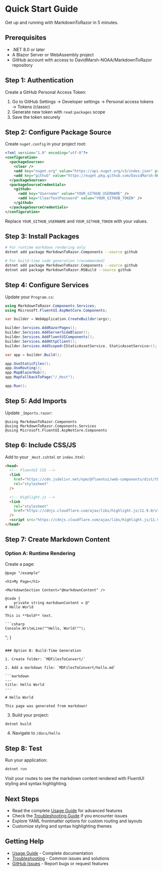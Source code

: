 # Quick Start Guide

Get up and running with MarkdownToRazor in 5 minutes.

## Prerequisites

- .NET 8.0 or later
- A Blazor Server or WebAssembly project
- GitHub account with access to DavidMarsh-NOAA/MarkdownToRazor repository

## Step 1: Authentication

Create a GitHub Personal Access Token:

1. Go to GitHub Settings → Developer settings → Personal access tokens → Tokens (classic)
2. Generate new token with `read:packages` scope
3. Save the token securely

## Step 2: Configure Package Source

Create `nuget.config` in your project root:

```xml
<?xml version="1.0" encoding="utf-8"?>
<configuration>
  <packageSources>
    <clear />
    <add key="nuget.org" value="https://api.nuget.org/v3/index.json" protocolVersion="3" />
    <add key="github" value="https://nuget.pkg.github.com/DavidMarsh-NOAA/index.json" />
  </packageSources>
  <packageSourceCredentials>
    <github>
      <add key="Username" value="YOUR_GITHUB_USERNAME" />
      <add key="ClearTextPassword" value="YOUR_GITHUB_TOKEN" />
    </github>
  </packageSourceCredentials>
</configuration>
```

Replace `YOUR_GITHUB_USERNAME` and `YOUR_GITHUB_TOKEN` with your values.

## Step 3: Install Packages

```bash
# For runtime markdown rendering only
dotnet add package MarkdownToRazor.Components --source github

# For build-time code generation (recommended)
dotnet add package MarkdownToRazor.Components --source github
dotnet add package MarkdownToRazor.MSBuild --source github
```

## Step 4: Configure Services

Update your `Program.cs`:

```csharp
using MarkdownToRazor.Components.Services;
using Microsoft.FluentUI.AspNetCore.Components;

var builder = WebApplication.CreateBuilder(args);

builder.Services.AddRazorPages();
builder.Services.AddServerSideBlazor();
builder.Services.AddFluentUIComponents();
builder.Services.AddHttpClient();
builder.Services.AddScoped<IStaticAssetService, StaticAssetService>();

var app = builder.Build();

app.UseStaticFiles();
app.UseRouting();
app.MapBlazorHub();
app.MapFallbackToPage("/_Host");

app.Run();
```

## Step 5: Add Imports

Update `_Imports.razor`:

```razor
@using MarkdownToRazor.Components
@using MarkdownToRazor.Components.Services
@using Microsoft.FluentUI.AspNetCore.Components
```

## Step 6: Include CSS/JS

Add to your `_Host.cshtml` or `index.html`:

```html
<head>
  <!-- FluentUI CSS -->
  <link
    href="https://cdn.jsdelivr.net/npm/@fluentui/web-components/dist/themes/fluent.css"
    rel="stylesheet"
  />

  <!-- Highlight.js -->
  <link
    rel="stylesheet"
    href="https://cdnjs.cloudflare.com/ajax/libs/highlight.js/11.9.0/styles/default.min.css"
  />
  <script src="https://cdnjs.cloudflare.com/ajax/libs/highlight.js/11.9.0/highlight.min.js"></script>
</head>
```

## Step 7: Create Markdown Content

### Option A: Runtime Rendering

Create a page:

````razor
@page "/example"

<h1>My Page</h1>

<MarkdownSection Content="@markdownContent" />

@code {
    private string markdownContent = @"
# Hello World

This is **bold** text.

```csharp
Console.WriteLine(""Hello, World!"");
````

";
}

````

### Option B: Build-Time Generation

1. Create folder: `MDFilesToConvert/`

2. Add a markdown file: `MDFilesToConvert/hello.md`

```markdown
---
title: Hello World
---

# Hello World

This page was generated from markdown!
````

3. Build your project:

```bash
dotnet build
```

4. Navigate to `/docs/hello`

## Step 8: Test

Run your application:

```bash
dotnet run
```

Visit your routes to see the markdown content rendered with FluentUI styling and syntax highlighting.

## Next Steps

- Read the complete [Usage Guide](USAGE.md) for advanced features
- Check the [Troubleshooting Guide](TROUBLESHOOTING.md) if you encounter issues
- Explore YAML frontmatter options for custom routing and layouts
- Customize styling and syntax highlighting themes

## Getting Help

- [Usage Guide](USAGE.md) - Complete documentation
- [Troubleshooting](TROUBLESHOOTING.md) - Common issues and solutions
- [GitHub Issues](https://github.com/DavidMarsh-NOAA/MarkdownToRazor/issues) - Report bugs or request features
